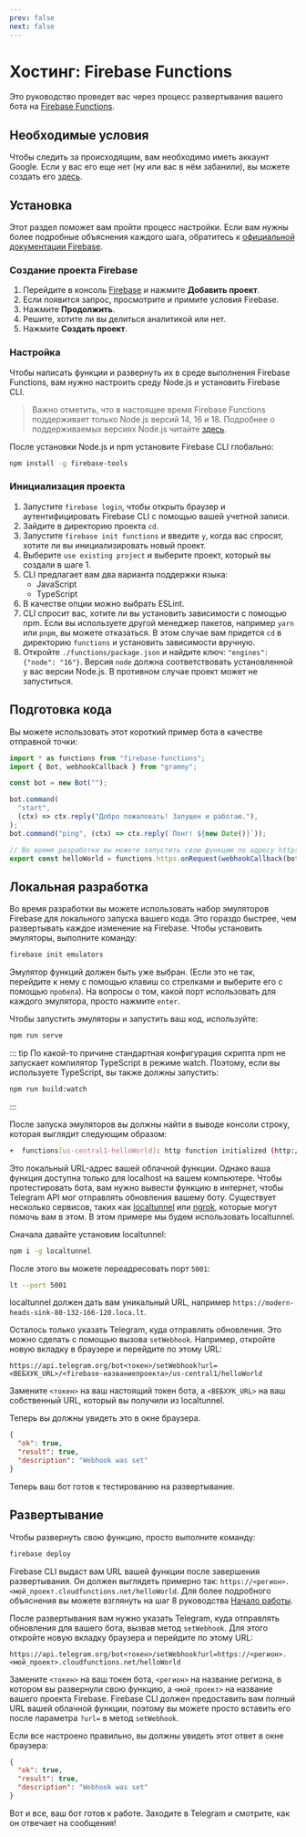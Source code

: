 ```yaml
---
prev: false
next: false
---
```


# Хостинг: Firebase Functions

Это руководство проведет вас через процесс развертывания вашего бота на
[Firebase Functions](https://firebase.google.com/docs/functions).

## Необходимые условия

Чтобы следить за происходящим, вам необходимо иметь аккаунт Google. Если у вас
его еще нет (ну или вас в нём забанили), вы можете создать его
[здесь](https://accounts.google.com/signup).

## Установка

Этот раздел поможет вам пройти процесс настройки. Если вам нужны более подробные
объяснения каждого шага, обратитесь к
[официальной документации Firebase](https://firebase.google.com/docs/functions/get-started).

### Создание проекта Firebase

1. Перейдите в консоль [Firebase](https://console.firebase.google.com/) и
   нажмите **Добавить проект**.
2. Если появится запрос, просмотрите и примите условия Firebase.
3. Нажмите **Продолжить**.
4. Решите, хотите ли вы делиться аналитикой или нет.
5. Нажмите **Создать проект**.

### Настройка

Чтобы написать функции и развернуть их в среде выполнения Firebase Functions,
вам нужно настроить среду Node.js и установить Firebase CLI.

> Важно отметить, что в настоящее время Firebase Functions поддерживает только
> Node.js версий 14, 16 и 18. Подробнее о поддерживаемых версиях Node.js читайте
> [здесь](https://firebase.google.com/docs/functions/manage-functions#set_nodejs_version).

После установки Node.js и npm установите Firebase CLI глобально:

```sh
npm install -g firebase-tools
```

### Инициализация проекта

1. Запустите `firebase login`, чтобы открыть браузер и аутентифицировать
   Firebase CLI с помощью вашей учетной записи.
2. Зайдите в директорию проекта `cd`.
3. Запустите `firebase init functions` и введите `y`, когда вас спросят, хотите
   ли вы инициализировать новый проект.
4. Выберите `use existing project` и выберите проект, который вы создали в
   шаге 1.
5. CLI предлагает вам два варианта поддержки языка:
   - JavaScript
   - TypeScript
6. В качестве опции можно выбрать ESLint.
7. CLI спросит вас, хотите ли вы установить зависимости с помощью npm. Если вы
   используете другой менеджер пакетов, например `yarn` или `pnpm`, вы можете
   отказаться. В этом случае вам придется `cd` в директорию `functions` и
   установить зависимости вручную.
8. Откройте `./functions/package.json` и найдите ключ:
   `"engines": {"node": "16"}`. Версия `node` должна соответствовать
   установленной у вас версии Node.js. В противном случае проект может не
   запуститься.

## Подготовка кода

Вы можете использовать этот короткий пример бота в качестве отправной точки:

```ts
import * as functions from "firebase-functions";
import { Bot, webhookCallback } from "grammy";

const bot = new Bot("");

bot.command(
  "start",
  (ctx) => ctx.reply("Добро пожаловать! Запущен и работаю."),
);
bot.command("ping", (ctx) => ctx.reply(`Понг! ${new Date()}`));

// Во время разработки вы можете запустить свою функцию по адресу https://localhost/<firebase-названиепроекта>/us-central1/helloWorld.
export const helloWorld = functions.https.onRequest(webhookCallback(bot));
```

## Локальная разработка

Во время разработки вы можете использовать набор эмуляторов Firebase для
локального запуска вашего кода. Это гораздо быстрее, чем развертывать каждое
изменение на Firebase. Чтобы установить эмуляторы, выполните команду:

```sh
firebase init emulators
```

Эмулятор функций должен быть уже выбран. (Если это не так, перейдите к нему с
помощью клавиш со стрелками и выберите его с помощью `пробела`). На вопросы о
том, какой порт использовать для каждого эмулятора, просто нажмите `enter`.

Чтобы запустить эмуляторы и запустить ваш код, используйте:

```sh
npm run serve
```

::: tip По какой-то причине стандартная конфигурация скрипта npm не запускает
компилятор TypeScript в режиме watch. Поэтому, если вы используете TypeScript,
вы также должны запустить:

```sh
npm run build:watch
```

:::

После запуска эмуляторов вы должны найти в выводе консоли строку, которая
выглядит следующим образом:

```sh
+  functions[us-central1-helloWorld]: http function initialized (http://127.0.0.1:5001/<firebase-названиепроекта>/us-central1/helloWorld).
```

Это локальный URL-адрес вашей облачной функции. Однако ваша функция доступна
только для localhost на вашем компьютере. Чтобы протестировать бота, вам нужно
вывести функцию в интернет, чтобы Telegram API мог отправлять обновления вашему
боту. Существует несколько сервисов, таких как
[localtunnel](https://localtunnel.me) или [ngrok](https://ngrok.com), которые
могут помочь вам в этом. В этом примере мы будем использовать localtunnel.

Сначала давайте установим localtunnel:

```sh
npm i -g localtunnel
```

После этого вы можете переадресовать порт `5001`:

```sh
lt --port 5001
```

localtunnel должен дать вам уникальный URL, например
`https://modern-heads-sink-80-132-166-120.loca.lt`.

Осталось только указать Telegram, куда отправлять обновления. Это можно сделать
с помощью вызова `setWebhook`. Например, откройте новую вкладку в браузере и
перейдите по этому URL:

```text
https://api.telegram.org/bot<токен>/setWebhook?url=<ВЕБХУК_URL>/<firebase-названиепроекта>/us-central1/helloWorld
```

Замените `<токен>` на ваш настоящий токен бота, а `<ВЕБХУК_URL>` на ваш
собственный URL, который вы получили из localtunnel.

Теперь вы должны увидеть это в окне браузера.

```json
{
  "ok": true,
  "result": true,
  "description": "Webhook was set"
}
```

Теперь ваш бот готов к тестированию на развертывание.

## Развертывание

Чтобы развернуть свою функцию, просто выполните команду:

```sh
firebase deploy
```

Firebase CLI выдаст вам URL вашей функции после завершения развертывания. Он
должен выглядеть примерно так:
`https://<регион>.<мой_проект.cloudfunctions.net/helloWorld`. Для более
подробного объяснения вы можете взглянуть на шаг 8 руководства
[Начало работы](https://firebase.google.com/docs/functions/get-started#deploy-functions-to-a-production-environment).

После развертывания вам нужно указать Telegram, куда отправлять обновления для
вашего бота, вызвав метод `setWebhook`. Для этого откройте новую вкладку
браузера и перейдите по этому URL:

```text
https://api.telegram.org/bot<токен>/setWebhook?url=https://<регион>.<мой_проект>.cloudfunctions.net/helloWorld
```

Замените `<токен>` на ваш токен бота, `<регион>` на название региона, в
котором вы развернули свою функцию, а `<мой_проект>` на название вашего проекта
Firebase. Firebase CLI должен предоставить вам полный URL вашей облачной
функции, поэтому вы можете просто вставить его после параметра `?url=` в метод
`setWebhook`.

Если все настроено правильно, вы должны увидеть этот ответ в окне браузера:

```json
{
  "ok": true,
  "result": true,
  "description": "Webhook was set"
}
```

Вот и все, ваш бот готов к работе. Заходите в Telegram и смотрите, как он
отвечает на сообщения!
